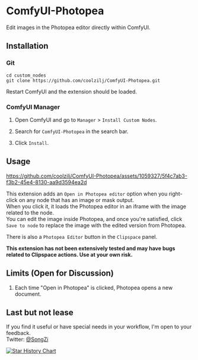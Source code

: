 # ComfyUI-Photopea

Edit images in the Photopea editor directly within ComfyUI.

## Installation

### Git

  ```
  cd custom_nodes
  git clone https://github.com/coolzilj/ComfyUI-Photopea.git
  ```

Restart ComfyUI and the extension should be loaded.

### ComfyUI Manager

1. Open ComfyUI and go to `Manager` > `Install Custom Nodes`.

2. Search for `ComfyUI-Photopea` in the search bar.

3. Click `Install`.

## Usage


https://github.com/coolzilj/ComfyUI-Photopea/assets/1059327/5f4c7ab3-f3b2-45e4-8130-aa9d3594ea2d


This extension adds an `Open in Photopea editor` option when you right-click on any node that has an image or mask output.  
When you click it, it loads the Photopea editor in an iframe with the image related to the node.  
You can edit the image inside Photopea, and once you're satisfied, click `Save to node` to replace the image with the edited version from Photopea.

There is also a `Photopea Editor` button in the `Clipspace` panel.

**This extension has not been extensively tested and may have bugs related to Clipspace actions. Use at your own risk.**

## Limits (Open for Discussion)

1. Each time "Open in Photopea" is clicked, Photopea opens a new document.

## Last but not lease
If you find it useful or have special needs in your workflow, I'm open to your feedback.  
Twitter: [@SongZi](https://x.com/Songzi39590361)

[![Star History Chart](https://api.star-history.com/svg?repos=coolzilj/ComfyUI-Photopea&type=Date)](https://star-history.com/#coolzilj/ComfyUI-Photopea&Date)
